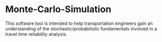 # Monte-Carlo-Simulation
This software tool is intended to help transportation engineers gain an understanding of the stochastic/probabilistic fundamentals involved in a travel time reliability analysis.
